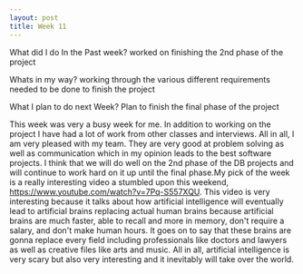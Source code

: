 ```yaml
---
layout: post
title: Week 11
---
```


What did I do In the Past week?
worked on finishing the 2nd phase of the project

Whats in my way?
working through the various different requirements needed to be done to finish the project

What I plan to do next Week?
Plan to finish the final phase of the project

This week was very a busy week for me. In addition to working on the project I have had a lot of work from other classes and interviews. All in all, I am very pleased with my team. They are very good at problem solving as well as communication which in my opinion leads to the best software projects. I think that we will do well on the 2nd phase of the DB projects and will continue to work hard on it up until the final phase.My pick of the week is a really interesting video a stumbled upon this weekend, https://www.youtube.com/watch?v=7Pq-S557XQU. This video is very interesting because it talks about how artificial intelligence will eventually lead to artificial brains replacing actual human brains because artificial brains are much faster, able to recall and more in memory, don't require a salary, and don't make human hours. It goes on to say that these brains are gonna replace every field including professionals like doctors and lawyers as well as creative files like arts and music. All in all, artificial intelligence is very scary but also very interesting and it inevitably will take over the world.
